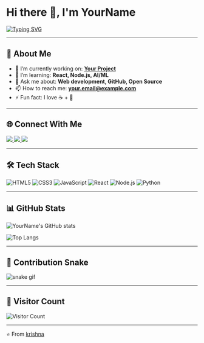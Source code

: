 # Hi there 👋, I'm YourName  

[![Typing SVG](https://readme-typing-svg.herokuapp.com?font=Fira+Code&weight=600&size=24&pause=1000&color=00F79C&width=435&lines=Full+Stack+Developer;Open+Source+Enthusiast;Always+Learning+New+Things)](https://git.io/typing-svg)

---

## 🚀 About Me
- 🔭 I’m currently working on: **[Your Project](https://github.com/your-project)**
- 🌱 I’m learning: **React, Node.js, AI/ML**
- 💬 Ask me about: **Web development, GitHub, Open Source**
- 📫 How to reach me: **your.email@example.com**
- ⚡ Fun fact: I love ☕ + 🎵  

---

## 🌐 Connect With Me  
<p>
<a href="https://linkedin.com/in/yourname" target="_blank">
  <img src="https://img.shields.io/badge/LinkedIn-blue?style=for-the-badge&logo=linkedin" />
</a>
<a href="https://twitter.com/yourhandle" target="_blank">
  <img src="https://img.shields.io/badge/Twitter-black?style=for-the-badge&logo=x" />
</a>
<a href="mailto:your.email@example.com">
  <img src="https://img.shields.io/badge/Email-red?style=for-the-badge&logo=gmail" />
</a>
</p>

---

## 🛠️ Tech Stack
![HTML5](https://img.shields.io/badge/HTML5-orange?style=for-the-badge&logo=html5)
![CSS3](https://img.shields.io/badge/CSS3-blue?style=for-the-badge&logo=css3)
![JavaScript](https://img.shields.io/badge/JavaScript-yellow?style=for-the-badge&logo=javascript)
![React](https://img.shields.io/badge/React-61DAFB?style=for-the-badge&logo=react)
![Node.js](https://img.shields.io/badge/Node.js-green?style=for-the-badge&logo=node.js)
![Python](https://img.shields.io/badge/Python-3670A0?style=for-the-badge&logo=python&logoColor=ffdd54)

---

## 📊 GitHub Stats
![YourName's GitHub stats](https://github-readme-stats.vercel.app/api?username=yourusername&show_icons=true&theme=tokyonight)

![Top Langs](https://github-readme-stats.vercel.app/api/top-langs/?username=yourusername&layout=compact&theme=tokyonight)

---

## 🐍 Contribution Snake
![snake gif](https://github.com/yourusername/yourusername/blob/output/github-contribution-grid-snake.svg)

---

## 👀 Visitor Count
![Visitor Count](https://komarev.com/ghpvc/?username=yourusername&color=blue&style=for-the-badge)

---

⭐️ From [krishna](https://github.com/krishna-xyz)


